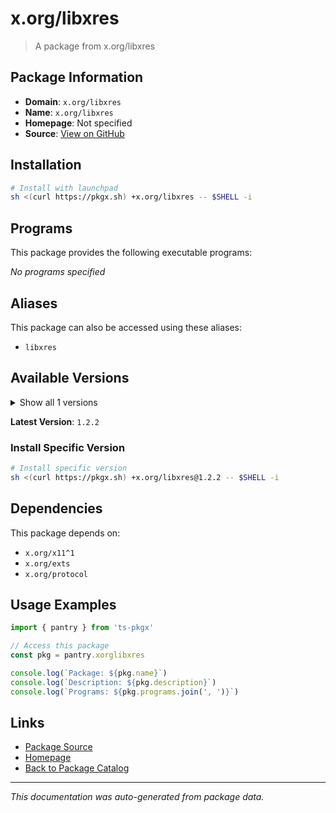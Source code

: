 # x.org/libxres

> A package from x.org/libxres

## Package Information

- **Domain**: `x.org/libxres`
- **Name**: `x.org/libxres`
- **Homepage**: Not specified
- **Source**: [View on GitHub](https://github.com/pkgxdev/pantry/tree/main/projects/x.org/libxres/package.yml)

## Installation

```bash
# Install with launchpad
sh <(curl https://pkgx.sh) +x.org/libxres -- $SHELL -i
```

## Programs

This package provides the following executable programs:

*No programs specified*

## Aliases

This package can also be accessed using these aliases:

- `libxres`

## Available Versions

<details>
<summary>Show all 1 versions</summary>

- `1.2.2`

</details>

**Latest Version**: `1.2.2`

### Install Specific Version

```bash
# Install specific version
sh <(curl https://pkgx.sh) +x.org/libxres@1.2.2 -- $SHELL -i
```

## Dependencies

This package depends on:

- `x.org/x11^1`
- `x.org/exts`
- `x.org/protocol`

## Usage Examples

```typescript
import { pantry } from 'ts-pkgx'

// Access this package
const pkg = pantry.xorglibxres

console.log(`Package: ${pkg.name}`)
console.log(`Description: ${pkg.description}`)
console.log(`Programs: ${pkg.programs.join(', ')}`)
```

## Links

- [Package Source](https://github.com/pkgxdev/pantry/tree/main/projects/x.org/libxres/package.yml)
- [Homepage](#)
- [Back to Package Catalog](../package-catalog.md)

---

*This documentation was auto-generated from package data.*
